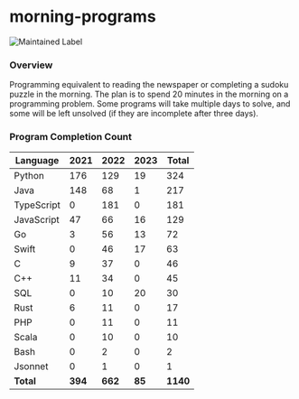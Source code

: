 # morning-programs

![Maintained Label](https://img.shields.io/badge/Maintained-Partially-yellow?style=for-the-badge)

### Overview

Programming equivalent to reading the newspaper or completing a sudoku puzzle in the morning.  The plan is to spend 20 
minutes in the morning on a programming problem.  Some programs will take multiple days to solve, and some will be left 
unsolved (if they are incomplete after three days).

### Program Completion Count

| Language   | 2021    | 2022    | 2023   | Total    |
|------------|---------|---------|--------|----------|
| Python     | 176     | 129     | 19     | 324      |
| Java       | 148     | 68      | 1      | 217      |
| TypeScript | 0       | 181     | 0      | 181      |
| JavaScript | 47      | 66      | 16     | 129      |
| Go         | 3       | 56      | 13     | 72       |
| Swift      | 0       | 46      | 17     | 63       |
| C          | 9       | 37      | 0      | 46       |
| C++        | 11      | 34      | 0      | 45       |
| SQL        | 0       | 10      | 20     | 30       |
| Rust       | 6       | 11      | 0      | 17       |
| PHP        | 0       | 11      | 0      | 11       |
| Scala      | 0       | 10      | 0      | 10       |
| Bash       | 0       | 2       | 0      | 2        |
| Jsonnet    | 0       | 1       | 0      | 1        |
| **Total**  | **394** | **662** | **85** | **1140** |

